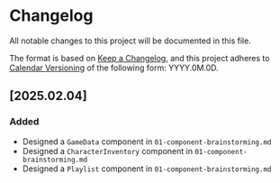 # Changelog

All notable changes to this project will be documented in this file.

The format is based on [Keep a Changelog](https://keepachangelog.com/en/1.1.0/),
and this project adheres to [Calendar Versioning](https://calver.org/) of
the following form: YYYY.0M.0D.

## [2025.02.04]

### Added

- Designed a `GameData` component in `01-component-brainstorming.md`
- Designed a `CharacterInventory` component in `01-component-brainstorming.md`
- Designed a `Playlist` component in `01-component-brainstorming.md`
